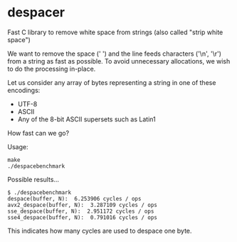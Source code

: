 # despacer
Fast C library to remove white space from strings (also called "strip white space")

We want to remove the space (' ') and the line feeds characters ('\n', '\r') from a string
as fast as possible. To avoid unnecessary allocations, we wish to do the processing in-place.

Let us consider any array of bytes representing a string in one of these encodings:
* UTF-8
* ASCII
* Any of the 8-bit ASCII supersets such as Latin1

How fast can we go?


Usage:
```
make
./despacebenchmark
```

Possible results...

```
$ ./despacebenchmark
despace(buffer, N):  6.253906 cycles / ops
avx2_despace(buffer, N):  3.287109 cycles / ops
sse_despace(buffer, N):  2.951172 cycles / ops
sse4_despace(buffer, N):  0.791016 cycles / ops
```

This indicates how many cycles are used to despace one byte.


